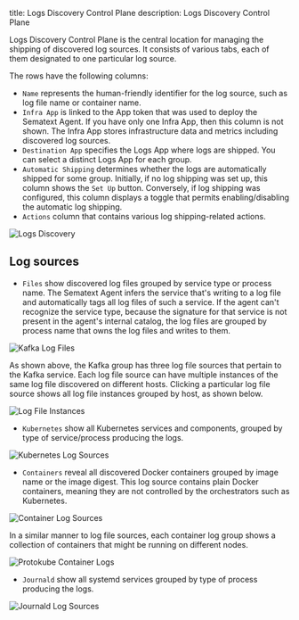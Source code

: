 title: Logs Discovery Control Plane
description: Logs Discovery Control Plane

Logs Discovery Control Plane is the central location for managing the shipping of discovered log sources. It consists of various tabs, each of them designated to one particular log source.

The rows have the following columns:

- `Name` represents the human-friendly identifier for the log source, such as log file name or container name.
- `Infra App` is linked to the App token that was used to deploy the Sematext Agent. If you have only one Infra App, then this column is not shown. The Infra App stores infrastructure data and metrics including discovered log sources.
- `Destination App` specifies the Logs App where logs are shipped. You can select a distinct Logs App for each group.
- `Automatic Shipping` determines whether the logs are automatically shipped for some group. Initially, if no log shipping was set up, this column shows the `Set Up` button. Conversely, if log shipping was configured, this column displays a toggle that permits enabling/disabling the automatic log shipping.
- `Actions` column that contains various log shipping-related actions.

![Logs Discovery](/docs/images/fleet/fnd-discovery-services.png)

## Log sources

- `Files` show discovered log files grouped by service type or process name. The Sematext Agent infers the service that's writing to a log file and automatically tags all log files of such a service. If the agent can't recognize the service type, because the signature for that service is not present in the agent's internal catalog, the log files are grouped by process name that owns the log files and writes to them.

![Kafka Log Files](/docs/logs/discovery/images/kafka-log-files.png)

As shown above, the Kafka group has three log file sources that pertain to the Kafka service. Each log file source can have multiple instances of the same log file discovered on different hosts. Clicking a particular log file source shows all log file instances grouped by host, as shown below.

![Log File Instances](/docs/logs/discovery/images/log-file-instances.png)

- `Kubernetes` show all Kubernetes services and components, grouped by type of service/process producing the logs.

![Kubernetes Log Sources](/docs/images/fleet/fnd-discovery-logs-kubernetes.png)

- `Containers` reveal all discovered Docker containers grouped by image name or the image digest. This log source contains plain Docker containers, meaning they are not controlled by the orchestrators such as Kubernetes.

![Container Log Sources](/docs/images/fleet/fnd-discovery-logs-containers.png)

In a similar manner to log file sources, each container log group shows a collection of containers that might be running on different nodes.

![Protokube Container Logs](/docs/logs/discovery/images/protokube-container.png)


- `Journald` show all systemd services grouped by type of process producing the logs.

![Journald Log Sources](/docs/images/fleet/fnd-discovery-logs-journald.png)
